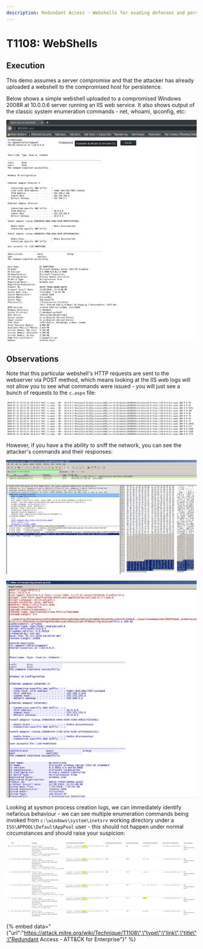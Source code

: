 ```yaml
---
description: Redundant Access - Webshells for evading defenses and persistence.
---
```


# T1108: WebShells

## Execution

This demo assumes a server compromise and that the attacker has already uploaded a webshell to the compromised host for persistence.

Below shows a simple webshell uploaded to a compromised Windows 2008R at 10.0.0.6 server running an IIS web service. It also shows output of the classic system enumeration commands - net, whoami, ipconfig, etc:

![](../.gitbook/assets/webshell-attacker.png)

## Observations

Note that this particular webshell's HTTP requests are sent to the webserver via POST method, which means looking at the IIS web logs will not allow you to see what commands were issued - you will just see a bunch of requests to the `c.aspx` file:

![](../.gitbook/assets/webshell-iis-logs.png)

However, if you have a the ability to sniff the network, you can see the attacker's commands and their responses:

![](../.gitbook/assets/webshell-pcap.png)

![](../.gitbook/assets/webshell-stream.png)

Looking at sysmon process creation logs, we can immediately identify nefarious behaviour - we can see multiple enumeration commands being invoked from `c:\windows\system\inetsrv` working directory under a `ISS\APPOOL\DefaultAppPool` user - this should not happen under normal circumstances and should raise your suspicion:

![](../.gitbook/assets/webshell-sysmon.png)

{% embed data="{\"url\":\"https://attack.mitre.org/wiki/Technique/T1108\",\"type\":\"link\",\"title\":\"Redundant Access - ATT&CK for Enterprise\"}" %}

